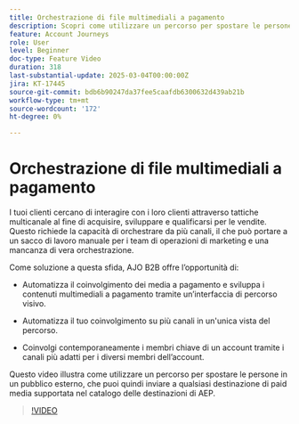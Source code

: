 ```yaml
---
title: Orchestrazione di file multimediali a pagamento
description: Scopri come utilizzare un percorso per spostare le persone in un pubblico esterno, che puoi quindi inviare a qualsiasi destinazione di paid media supportata nel catalogo delle destinazioni di AEP.
feature: Account Journeys
role: User
level: Beginner
doc-type: Feature Video
duration: 318
last-substantial-update: 2025-03-04T00:00:00Z
jira: KT-17445
source-git-commit: bdb6b90247da37fee5caafdb6300632d439ab21b
workflow-type: tm+mt
source-wordcount: '172'
ht-degree: 0%

---
```



# Orchestrazione di file multimediali a pagamento

I tuoi clienti cercano di interagire con i loro clienti attraverso tattiche multicanale al fine di acquisire, sviluppare e qualificarsi per le vendite. Questo richiede la capacità di orchestrare da più canali, il che può portare a un sacco di lavoro manuale per i team di operazioni di marketing e una mancanza di vera orchestrazione.

Come soluzione a questa sfida, AJO B2B offre l’opportunità di:

* Automatizza il coinvolgimento dei media a pagamento e sviluppa i contenuti multimediali a pagamento tramite un’interfaccia di percorso visivo.

* Automatizza il tuo coinvolgimento su più canali in un&#39;unica vista del percorso.

* Coinvolgi contemporaneamente i membri chiave di un account tramite i canali più adatti per i diversi membri dell’account.

Questo video illustra come utilizzare un percorso per spostare le persone in un pubblico esterno, che puoi quindi inviare a qualsiasi destinazione di paid media supportata nel catalogo delle destinazioni di AEP.

>[!VIDEO](https://video.tv.adobe.com/v/3448649/?learn=on&enablevpops)
